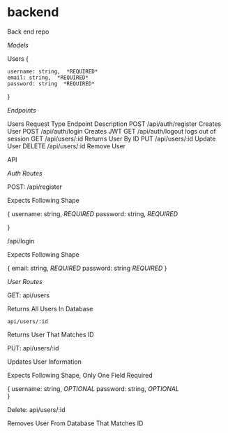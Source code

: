 # backend
Back end repo

*Models*

Users
{
    
    username: string,  *REQUIRED*   
    email: string,  *REQUIRED* 
    password: string  *REQUIRED*
    
}

*Endpoints*

Users
Request Type	Endpoint	Description
POST	/api/auth/register	Creates User
POST	/api/auth/login	    Creates JWT
GET	    /api/auth/logout	logs out of session
GET	    /api/users/:id	    Returns User By ID
PUT	    /api/users/:id	    Update User
DELETE	/api/users/:id	    Remove User


API

*Auth Routes*

POST:
/api/register

Expects Following Shape

{
    username: string, *REQUIRED*
    password: string,  *REQUIRED*
    
}

/api/login

Expects Following Shape

{
    email: string,   *REQUIRED*
    password: string *REQUIRED*
}

*User Routes*

GET:
api/users

Returns All Users In Database

    api/users/:id

Returns User That Matches ID

PUT:
api/users/:id

Updates User Information

Expects Following Shape, Only One Field Required

{
    username: string,  *OPTIONAL*
    password: string,  *OPTIONAL*    
}

Delete:
api/users/:id

Removes User From Database That Matches ID